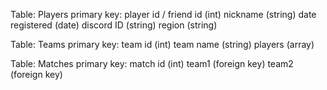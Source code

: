
Table: Players
    primary key: player id / friend id (int)
    nickname (string)
    date registered (date)
    discord ID (string)
    region (string)

Table: Teams
    primary key: team id (int)
    team name (string)
    players (array)

Table: Matches
    primary key: match id (int)
    team1 (foreign key)
    team2 (foreign key)